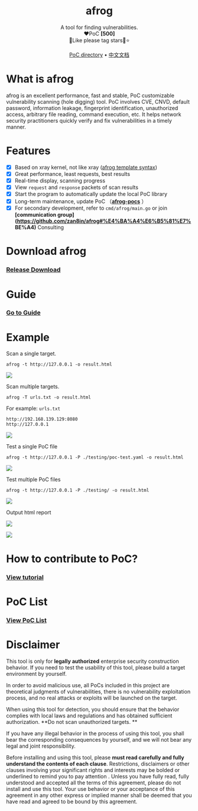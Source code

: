 <h1 align="center">afrog</h1>
<p align="center">A tool for finding vulnerabilities.<br/>❤️PoC <b>[500]</b> <br/>🐸Like please tag stars🌟⭐</p>

<p align="center" dir="auto">
  <a href="https://github.com/zan8in/afrog/tree/main/pocs/afrog-pocs">PoC directory</a> •
  <a href="https://github.com/zan8in/afrog">中文文档</a>
</p>


# What is afrog

afrog is an excellent performance, fast and stable, PoC customizable vulnerability scanning (hole digging) tool. PoC involves CVE, CNVD, default password, information leakage, fingerprint identification, unauthorized access, arbitrary file reading, command execution, etc. It helps network security practitioners quickly verify and fix vulnerabilities in a timely manner.

# Features

* [x] Based on xray kernel, not like xray ([afrog template syntax](https://github.com/zan8in/afrog/blob/main/pocs/afrog-pocs/README.md))
* [x] Great performance, least requests, best results
* [x] Real-time display, scanning progress 
* [x] View `request` and `response` packets of scan results 
* [x] Start the program to automatically update the local PoC library  
* [x] Long-term maintenance, update PoC （[**afrog-pocs**](https://github.com/zan8in/afrog/tree/main/pocs/afrog-pocs) ）
* [x] For secondary development, refer to `cmd/afrog/main.go` or join **[communication group](https://github.com/zan8in/afrog#%E4%BA%A4%E6%B5%81%E7% BE%A4)** Consulting

# Download afrog

### [Release Download](https://github.com/zan8in/afrog/releases)

# Guide

### [Go to Guide](https://github.com/zan8in/afrog/blob/main/GUIDE_en.md)

# Example

Scan a single target.

```
afrog -t http://127.0.0.1 -o result.html
```
![](https://github.com/zan8in/afrog/blob/main/images/onescan.png)

Scan multiple targets.

```
afrog -T urls.txt -o result.html
```
For example: `urls.txt `
```
http://192.168.139.129:8080
http://127.0.0.1
```
![](https://github.com/zan8in/afrog/blob/main/images/twoscan.png)

Test a single PoC file

```
afrog -t http://127.0.0.1 -P ./testing/poc-test.yaml -o result.html
```
![](https://github.com/zan8in/afrog/blob/main/images/threescan.png)

Test multiple PoC files 

```
afrog -t http://127.0.0.1 -P ./testing/ -o result.html
```
![](https://github.com/zan8in/afrog/blob/main/images/fourscan.png)

Output html report 

![](https://github.com/zan8in/afrog/blob/main/images/2.png)

![](https://github.com/zan8in/afrog/blob/main/images/3.png)

# How to contribute to PoC?

### [View tutorial](https://github.com/zan8in/afrog/blob/main/CONTRIBUTION_en.md)

# PoC List
### [View PoC List](https://github.com/zan8in/afrog/blob/main/POCLIST.md)

# Disclaimer

This tool is only for **legally authorized** enterprise security construction behavior. If you need to test the usability of this tool, please build a target environment by yourself.

In order to avoid malicious use, all PoCs included in this project are theoretical judgments of vulnerabilities, there is no vulnerability exploitation process, and no real attacks or exploits will be launched on the target.

When using this tool for detection, you should ensure that the behavior complies with local laws and regulations and has obtained sufficient authorization. **Do not scan unauthorized targets. **

If you have any illegal behavior in the process of using this tool, you shall bear the corresponding consequences by yourself, and we will not bear any legal and joint responsibility.

Before installing and using this tool, please **must read carefully and fully understand the contents of each clause**. Restrictions, disclaimers or other clauses involving your significant rights and interests may be bolded or underlined to remind you to pay attention . Unless you have fully read, fully understood and accepted all the terms of this agreement, please do not install and use this tool. Your use behavior or your acceptance of this agreement in any other express or implied manner shall be deemed that you have read and agreed to be bound by this agreement.

